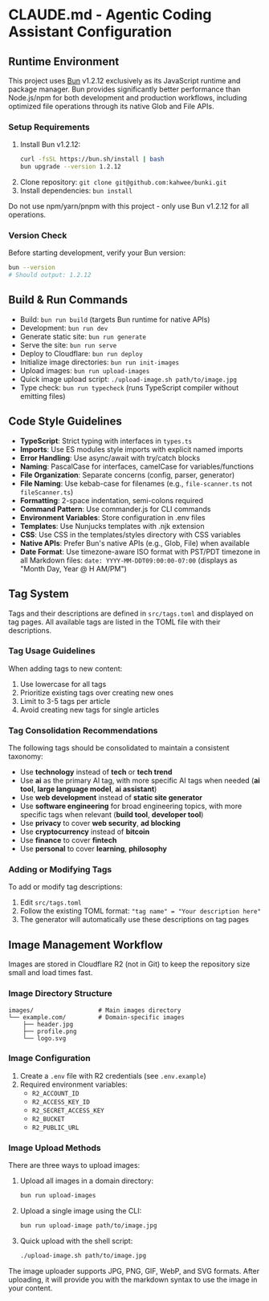 # CLAUDE.md - Agentic Coding Assistant Configuration

## Runtime Environment

This project uses [Bun](https://bun.sh/) v1.2.12 exclusively as its JavaScript runtime and package manager. Bun provides significantly better performance than Node.js/npm for both development and production workflows, including optimized file operations through its native Glob and File APIs.

### Setup Requirements

1. Install Bun v1.2.12:
   ```bash
   curl -fsSL https://bun.sh/install | bash
   bun upgrade --version 1.2.12
   ```
2. Clone repository: `git clone git@github.com:kahwee/bunki.git`
3. Install dependencies: `bun install`

Do not use npm/yarn/pnpm with this project - only use Bun v1.2.12 for all operations.

### Version Check

Before starting development, verify your Bun version:

```bash
bun --version
# Should output: 1.2.12
```

## Build & Run Commands

- Build: `bun run build` (targets Bun runtime for native APIs)
- Development: `bun run dev`
- Generate static site: `bun run generate`
- Serve the site: `bun run serve`
- Deploy to Cloudflare: `bun run deploy`
- Initialize image directories: `bun run init-images`
- Upload images: `bun run upload-images`
- Quick image upload script: `./upload-image.sh path/to/image.jpg`
- Type check: `bun run typecheck` (runs TypeScript compiler without emitting files)

## Code Style Guidelines

- **TypeScript**: Strict typing with interfaces in `types.ts`
- **Imports**: Use ES modules style imports with explicit named imports
- **Error Handling**: Use async/await with try/catch blocks
- **Naming**: PascalCase for interfaces, camelCase for variables/functions
- **File Organization**: Separate concerns (config, parser, generator)
- **File Naming**: Use kebab-case for filenames (e.g., `file-scanner.ts` not `fileScanner.ts`)
- **Formatting**: 2-space indentation, semi-colons required
- **Command Pattern**: Use commander.js for CLI commands
- **Environment Variables**: Store configuration in .env files
- **Templates**: Use Nunjucks templates with .njk extension
- **CSS**: Use CSS in the templates/styles directory with CSS variables
- **Native APIs**: Prefer Bun's native APIs (e.g., Glob, File) when available
- **Date Format**: Use timezone-aware ISO format with PST/PDT timezone in all Markdown files: `date: YYYY-MM-DDT09:00:00-07:00` (displays as "Month Day, Year @ H AM/PM")

## Tag System

Tags and their descriptions are defined in `src/tags.toml` and displayed on tag pages. All available tags are listed in the TOML file with their descriptions.

### Tag Usage Guidelines

When adding tags to new content:

1. Use lowercase for all tags
2. Prioritize existing tags over creating new ones
3. Limit to 3-5 tags per article
4. Avoid creating new tags for single articles

### Tag Consolidation Recommendations

The following tags should be consolidated to maintain a consistent taxonomy:

- Use **technology** instead of **tech** or **tech trend**
- Use **ai** as the primary AI tag, with more specific AI tags when needed (**ai tool**, **large language model**, **ai assistant**)
- Use **web development** instead of **static site generator**
- Use **software engineering** for broad engineering topics, with more specific tags when relevant (**build tool**, **developer tool**)
- Use **privacy** to cover **web security**, **ad blocking**
- Use **cryptocurrency** instead of **bitcoin**
- Use **finance** to cover **fintech**
- Use **personal** to cover **learning**, **philosophy**

### Adding or Modifying Tags

To add or modify tag descriptions:

1. Edit `src/tags.toml`
2. Follow the existing TOML format: `"tag name" = "Your description here"`
3. The generator will automatically use these descriptions on tag pages

## Image Management Workflow

Images are stored in Cloudflare R2 (not in Git) to keep the repository size small and load times fast.

### Image Directory Structure

```
images/                  # Main images directory
└── example.com/         # Domain-specific images
    ├── header.jpg
    ├── profile.png
    └── logo.svg
```

### Image Configuration

1. Create a `.env` file with R2 credentials (see `.env.example`)
2. Required environment variables:
   - `R2_ACCOUNT_ID`
   - `R2_ACCESS_KEY_ID`
   - `R2_SECRET_ACCESS_KEY`
   - `R2_BUCKET`
   - `R2_PUBLIC_URL`

### Image Upload Methods

There are three ways to upload images:

1. Upload all images in a domain directory:

   ```bash
   bun run upload-images
   ```

2. Upload a single image using the CLI:

   ```bash
   bun run upload-image path/to/image.jpg
   ```

3. Quick upload with the shell script:
   ```bash
   ./upload-image.sh path/to/image.jpg
   ```

The image uploader supports JPG, PNG, GIF, WebP, and SVG formats. After uploading, it will provide you with the markdown syntax to use the image in your content.
